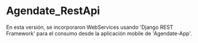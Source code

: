 ﻿# Agendate_RestApi
En esta versión, se incorporaron WebServices usando 'Django REST Framework' para el consumo desde la aplicación mobile de 'Agendate-App'.
